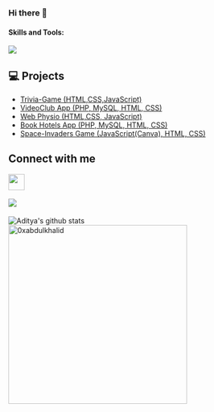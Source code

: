 ### Hi there 👋


<h4>Skills and Tools: </h4>
<div display="flex">
<img src="https://skillicons.dev/icons?i=html,css,bootstrap,js,nodejs,react,php,symfony,java,mysql,linux,vscode,git,github&perline=20" />
</div>

## 💻 Projects
* [Trivia-Game (HTML,CSS,JavaScript)](https://github.com/dieego17/Trivia-Game)
* [VideoClub App (PHP, MySQL, HTML, CSS)](https://github.com/dieego17/VideoClub-Rubio)
* [Web Physio (HTML,CSS, JavaScript)](https://github.com/dieego17/Physio-Serrano)
* [Book Hotels App (PHP, MySQL, HTML, CSS)](https://github.com/dieego17/Rubio-Hotels-MVC)
* [Space-Invaders Game (JavaScript(Canva), HTML, CSS)](https://github.com/dieego17/Space-Invaders-Canva)

## Connect with me
<a href = 'https://www.linkedin.com/in/dieego17/'> <img width = '32px' align= 'center' src="https://raw.githubusercontent.com/rahulbanerjee26/githubAboutMeGenerator/main/icons/linked-in-alt.svg"/></a> 
<a href="mailto:diegorubio1704.drs@gmail.com" target="_blank"><br><br>
<img src="https://img.shields.io/badge/gmail:  diegorubio1704.drs%23EA4335.svg?style=for-the-badge&logo=gmail&logoColor=white" t=mail style="margin-bottom: 5px;" /></a>


![Aditya's github stats](https://github-readme-stats.vercel.app/api?username=dieego17&show_icons=true&theme=tokyonight)
<img src="https://github-readme-stats.vercel.app/api/top-langs?username=dieego17&show_icons=true&locale=en&layout=compact&line_height=20&title_color=7A7ADB&icon_color=2234AE&text_color=D3D3D3&bg_color=0,000000,130F40" width="355"  alt="0xabdulkhalid"/>

